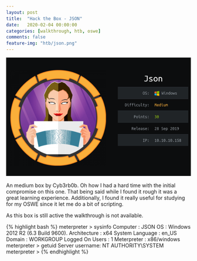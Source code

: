 ```yaml
---
layout: post
title:  "Hack the Box - JSON"
date:   2020-02-04 00:00:00
categories: [walkthrough, htb, oswe]
comments: false
feature-img: "htb/json.png"
---
```

![HTB-JSON](/img/htb/json.png)

An medium box by Cyb3rb0b.  Oh how I had a hard time with the initial compromise on this one.  That being said while I found it rough it was a great learning experience.  Additionally, I found it really useful for studying for my OSWE since it let me do a bit of scripting.  

As this box is still active the walkthrough is not available.

{% highlight bash %}
meterpreter > sysinfo
Computer        : JSON
OS              : Windows 2012 R2 (6.3 Build 9600).
Architecture    : x64
System Language : en_US
Domain          : WORKGROUP
Logged On Users : 1
Meterpreter     : x86/windows
meterpreter > getuid
Server username: NT AUTHORITY\SYSTEM
meterpreter >
{% endhighlight %}
